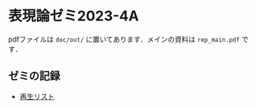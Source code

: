# 表現論ゼミ2023-4A

pdfファイルは `doc/out/` に置いてあります．メインの資料は `rep_main.pdf` です．

## ゼミの記録

- [再生リスト](https://www.youtube.com/playlist?list=PLnLS84cs-wbwZFLTbjTQV_r-Jrjby8aqg)